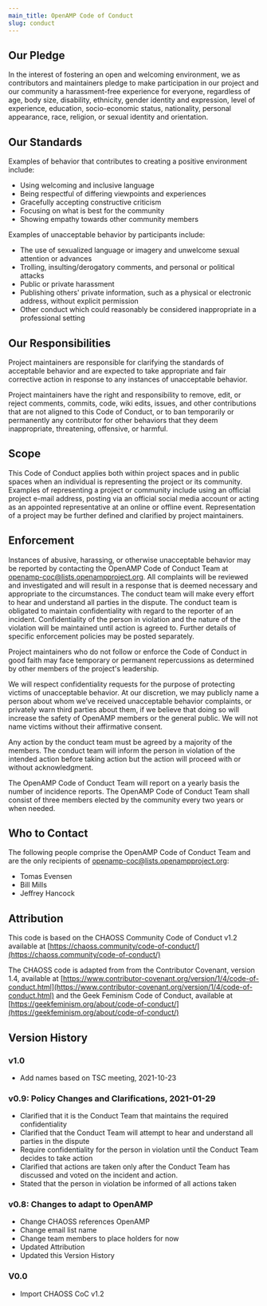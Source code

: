 ```yaml
---
main_title: OpenAMP Code of Conduct
slug: conduct
---
```


## Our Pledge

In the interest of fostering an open and welcoming environment, we as contributors and maintainers pledge to make participation in our project and our community a harassment-free experience for everyone, regardless of age, body size, disability, ethnicity, gender identity and expression, level of experience, education, socio-economic status, nationality, personal appearance, race, religion, or sexual identity and orientation.

## Our Standards

Examples of behavior that contributes to creating a positive environment include:

- Using welcoming and inclusive language
- Being respectful of differing viewpoints and experiences
- Gracefully accepting constructive criticism
- Focusing on what is best for the community
- Showing empathy towards other community members

Examples of unacceptable behavior by participants include:

- The use of sexualized language or imagery and unwelcome sexual attention or advances
- Trolling, insulting/derogatory comments, and personal or political attacks
- Public or private harassment
- Publishing others' private information, such as a physical or electronic address, without explicit permission
- Other conduct which could reasonably be considered inappropriate in a professional setting

## Our Responsibilities

Project maintainers are responsible for clarifying the standards of acceptable behavior and are expected to take appropriate and fair corrective action in response to any instances of unacceptable behavior.

Project maintainers have the right and responsibility to remove, edit, or reject comments, commits, code, wiki edits, issues, and other contributions that are not aligned to this Code of Conduct, or to ban temporarily or permanently any contributor for other behaviors that they deem inappropriate, threatening, offensive, or harmful.

## Scope

This Code of Conduct applies both within project spaces and in public spaces when an individual is representing the project or its community. Examples of representing a project or community include using an official project e-mail address, posting via an official social media account or acting as an appointed representative at an online or offline event. Representation of a project may be further defined and clarified by project maintainers.

## Enforcement

Instances of abusive, harassing, or otherwise unacceptable behavior may be reported by contacting the OpenAMP Code of Conduct Team at [openamp-coc@lists.openampproject.org](mailto:openamp-coc@lists.openampproject.org). All complaints will be reviewed and investigated and will result in a response that is deemed necessary and appropriate to the circumstances. The conduct team will make every effort to hear and understand all parties in the dispute. The conduct team is obligated to maintain confidentiality with regard to the reporter of an incident. Confidentiality of the person in violation and the nature of the violation will be maintained until action is agreed to. Further details of specific enforcement policies may be posted separately.

Project maintainers who do not follow or enforce the Code of Conduct in good faith may face temporary or permanent repercussions as determined by other members of the project's leadership.

We will respect confidentiality requests for the purpose of protecting victims of unacceptable behavior. At our discretion, we may publicly name a person about whom we’ve received unacceptable behavior complaints, or privately warn third parties about them, if we believe that doing so will increase the safety of OpenAMP members or the general public. We will not name victims without their affirmative consent.

Any action by the conduct team must be agreed by a majority of the members. The conduct team will inform the person in violation of the intended action before taking action but the action will proceed with or without acknowledgment.

The OpenAMP Code of Conduct Team will report on a yearly basis the number of incidence reports. The OpenAMP Code of Conduct Team shall consist of three members elected by the community every two years or when needed.

## Who to Contact

The following people comprise the OpenAMP Code of Conduct Team and are the only recipients of [openamp-coc@lists.openampproject.org](mailto:openamp-coc@lists.openampproject.org):

- Tomas Evensen
- Bill Mills
- Jeffrey Hancock

## Attribution

This code is based on the CHAOSS Community Code of Conduct v1.2 available at [https://chaoss.community/code-of-conduct/](https://chaoss.community/code-of-conduct/)

The CHAOSS code is adapted from from the Contributor Covenant, version 1.4, available at [https://www.contributor-covenant.org/version/1/4/code-of-conduct.html](https://www.contributor-covenant.org/version/1/4/code-of-conduct.html) and the Geek Feminism Code of Conduct, available at [https://geekfeminism.org/about/code-of-conduct/](https://geekfeminism.org/about/code-of-conduct/)

## Version History

### v1.0

- Add names based on TSC meeting, 2021-10-23

### v0.9: Policy Changes and Clarifications, 2021-01-29

- Clarified that it is the Conduct Team that maintains the required confidentiality
- Clarified that the Conduct Team will attempt to hear and understand all parties in the dispute
- Require confidentiality for the person in violation until the Conduct Team decides to take action
- Clarified that actions are taken only after the Conduct Team has discussed and voted on the incident and action.
- Stated that the person in violation be informed of all actions taken

### v0.8: Changes to adapt to OpenAMP

- Change CHAOSS references OpenAMP
- Change email list name
- Change team members to place holders for now
- Updated Attribution
- Updated this Version History

### V0.0

- Import CHAOSS CoC v1.2
